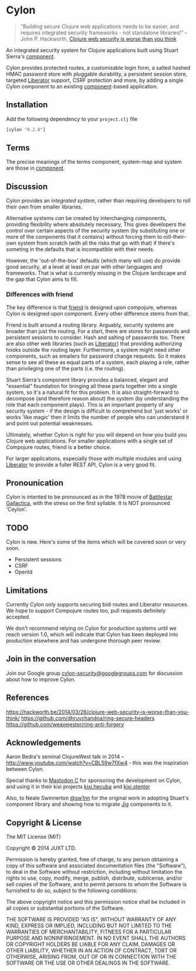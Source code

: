 # Cylon

> “Building secure Clojure web applications needs to be easier, and
> requires integrated security frameworks - not standalone libraries!” –
> John P. Hackworth, [Clojure web security is worse than you think](https://hackworth.be/2014/03/26/clojure-web-security-is-worse-than-you-think/)

An integrated security system for Clojure applications built using
Stuart Sierra's [component](https://github.com/stuartsierra/component).

Cylon provides protected routes, a customisable login form, a salted
hashed HMAC password store with pluggable durability, a persistent
session store, targeted
[Liberator](http://clojure-liberator.github.io/liberator/) support, CSRF
protection and more, by adding a single Cylon component to an existing
[component](https://github.com/stuartsierra/component)-based
application.

## Installation

Add the following dependency to your `project.clj` file

```clojure
[cylon "0.2.0"]
```

## Terms

The precise meanings of the terms component, system-map and system are
those in [component](https://github.com/stuartsierra/component).

## Discussion

Cylon provides an _integrated system_, rather than requiring developers
to roll their own from smaller libraries.

Alternative systems _can_ be created by interchanging components,
providing flexibility where absolutely necessary, This gives developers
the control over certain aspects of the security system (by substituting
one or more of the components that it contains) without forcing them to
roll-their-own system from scratch (with all the risks that go with
that) if there's someting in the defaults that is incompatible with
their needs.

However, the 'out-of-the-box' defaults (which many will use) do provide
good security, at a level at least on par with other languages and
frameworks. That is what is currently missing in the Clojure landscape
and the gap that Cylon aims to fill.

### Differences with friend

The key difference is that [friend](https://github.com/cemerick/friend)
is designed upon compojure, whereas Cylon is designed upon
component. Every other difference stems from that.

Friend is built around a routing library. Arguably, security systems are
broader than just the routing. For a start, there are stores for
passwords and persistent sessions to consider. Hash and salting of
passwords too. There are also other web libraries (such as
[Liberator](http://clojure-liberator.github.io/liberator/)) that
providing authorizing hooks outside the routing layer. Furthermore, a
system might need other components, such as emailers for password change
requests. So it makes sense to see all these as equal parts of a system,
each playing a role, rather than privileging one of the parts (i.e. the
routing).

Stuart Sierra's component library provides a balanced, elegant and
"essential" foundation for bringing all these parts together into a
single system, so it's a natural fit for this problem. It is also
straight-forward to decompose (and therefore reason about) the system
(by understanding the role that each component plays). This is an
important property of any security system - if the design is difficult
to comprehend but 'just works' or works 'like magic' then it limits the
number of people who can understand it and point out potential
weaknesses.

Ultimately, whether Cylon is right for you will depend on how you build
you Clojure web applications. For smaller applications with a single set
of Compojure routes, friend is a better choice.

For larger applications, especially those with multiple modules and
using [Liberator](http://clojure-liberator.github.io/liberator/) to
provide a fuller REST API, Cylon is a very good fit.

## Pronounication

Cylon is intented to be pronounced as in the 1978 movie of
[Battlestar Gallactica](http://en.wikipedia.org/wiki/Cylon_%28Battlestar_Galactica%29),
with the stress on the first syllable.  It is NOT pronounced 'Ceylon'.

## TODO

Cylon is new. Here's some of the items which will be covered soon or very soon.

* Persistent sessions
* CSRF
* OpenId

## Limitations

Currently Cylon only supports securing bidi routes and Liberator
resources. We hope to support Compojure routes too, pull requests
definitely accepted.

We don't recommend relying on Cylon for production systems until we
reach version 1.0, which will indicate that Cylon has been deployed into
production elsewhere and has undergone thorough peer review.

## Join in the conversation

Join our Google group cylon-security@googlegroups.com for discussion
about how to improve Cylon.

## References

https://hackworth.be/2014/03/26/clojure-web-security-is-worse-than-you-think/
https://github.com/dhruvchandna/ring-secure-headers
https://github.com/weavejester/ring-anti-forgery

## Acknowledgements

Aaron Bedra's seminal ClojureWest talk in 2014 –
http://www.youtube.com/watch?v=CBL59w7fXw4 - this was the inspiration
between Cylon.

Special thanks to [Mastodon C](http://www.mastodonc.com/) for sponsoring
the development on Cylon, and using it in their kixi projects
[kixi.hecuba](https://github.com/MastodonC/kixi.hecuba) and
[kixi.stentor](https://github.com/MastodonC/kixi.stentor)

Also, to Neale Swinnerton [@sw1nn](https://twitter.com/sw1nn) for the
original work in adopting Stuart's component library and showing how to
migrate [Jig](https://github.com/juxt/jig) components to it.

## Copyright & License

The MIT License (MIT)

Copyright © 2014 JUXT LTD.

Permission is hereby granted, free of charge, to any person obtaining a copy of this software and associated documentation files (the "Software"), to deal in the Software without restriction, including without limitation the rights to use, copy, modify, merge, publish, distribute, sublicense, and/or sell copies of the Software, and to permit persons to whom the Software is furnished to do so, subject to the following conditions:

The above copyright notice and this permission notice shall be included in all copies or substantial portions of the Software.

THE SOFTWARE IS PROVIDED "AS IS", WITHOUT WARRANTY OF ANY KIND, EXPRESS OR IMPLIED, INCLUDING BUT NOT LIMITED TO THE WARRANTIES OF MERCHANTABILITY, FITNESS FOR A PARTICULAR PURPOSE AND NONINFRINGEMENT. IN NO EVENT SHALL THE AUTHORS OR COPYRIGHT HOLDERS BE LIABLE FOR ANY CLAIM, DAMAGES OR OTHER LIABILITY, WHETHER IN AN ACTION OF CONTRACT, TORT OR OTHERWISE, ARISING FROM, OUT OF OR IN CONNECTION WITH THE SOFTWARE OR THE USE OR OTHER DEALINGS IN THE SOFTWARE.
